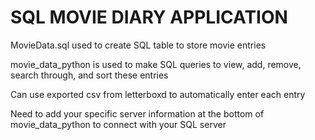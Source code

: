 # SQL MOVIE DIARY APPLICATION

MovieData.sql used to create SQL table to store movie entries

movie_data_python is used to make SQL queries to view, add, remove, search through, and sort these entries

Can use exported csv from letterboxd to automatically enter each entry

Need to add your specific server information at the bottom of movie_data_python to connect with your SQL server
